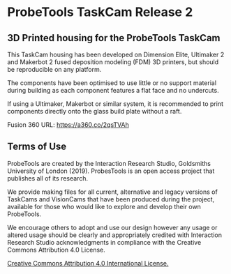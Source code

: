 # ProbeTools TaskCam Release 2
## 3D Printed housing for the ProbeTools TaskCam

This TaskCam housing has been developed on Dimension Elite, Ultimaker 2 and Makerbot 2 fused deposition modeling (FDM) 3D printers, but should be reproducible on any platform.

The components have been optimised to use little or no support material during building as each component features a flat face and no undercuts.

If using a Ultimaker, Makerbot or similar system, it is recommended to print components directly onto the glass build plate without a raft.

Fusion 360 URL: https://a360.co/2qsTVAh

## Terms of Use
 
ProbeTools are created by the Interaction Research Studio, Goldsmiths University of London (2019). ProbesTools is an open access project that publishes all of its research.  

We provide making files for all current, alternative and legacy versions of TaskCams and VisionCams that have been produced during the project, available for those who would like to explore and develop their own ProbeTools. 

We encourage others to adopt and use our design however any usage or altered usage should be clearly and appropriately credited with Interaction Research Studio acknowledgments in compliance with the Creative Commons Attribution 4.0 License.

[Creative Commons Attribution 4.0 International License.](https://creativecommons.org/licenses/by/4.0/)
